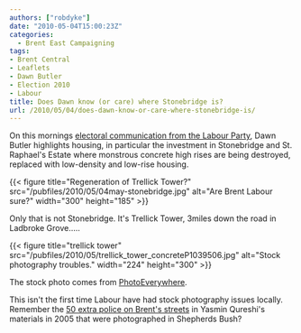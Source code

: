 ```yaml
---
authors: ["robdyke"]
date: "2010-05-04T15:00:23Z"
categories:
  - Brent East Campaigning
tags:
- Brent Central
- Leaflets
- Dawn Butler
- Election 2010
- Labour
title: Does Dawn know (or care) where Stonebridge is?
url: /2010/05/04/does-dawn-know-or-care-where-stonebridge-is/
---
```

On this mornings [electoral communication from the Labour Party](http://www.thestraightchoice.org/leaflets/4980), Dawn Butler highlights housing, in particular the investment in Stonebridge and St. Raphael's Estate where monstrous concrete high rises are being destroyed, replaced with low-density and low-rise housing.

{{< figure title="Regeneration of Trellick Tower?" src="/pubfiles/2010/05/04may-stonebridge.jpg" alt="Are Brent Labour sure?" width="300" height="185" >}}

Only that is not Stonebridge. It's Trellick Tower, 3miles down the road in Ladbroke Grove.....

{{< figure title="trellick tower" src="/pubfiles/2010/05/trellick_tower_concreteP1039506.jpg" alt="Stock photography troubles." width="224" height="300" >}}

The stock photo comes from [PhotoEverywhere](http://www.photoeverywhere.co.uk/britain/london/slides/trellick_tower_concreteP1039506_jpg_orig.htm).

This isn't the first time Labour have had stock photography issues locally. Remember the [50 extra police on Brent's streets](/2005/04/27/fifty-extra-police-officers-in-brent/) in Yasmin Qureshi's materials in 2005 that were photographed in Shepherds Bush?